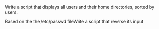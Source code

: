 Write a script that displays all users and their home directories, sorted by users.



Based on the the /etc/passwd fileWrite a script that reverse its input